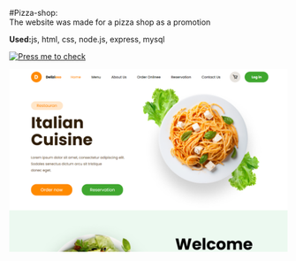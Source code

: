 #Pizza-shop:<br>
The website was made for a pizza shop as a promotion<br>
<p><b>Used:</b>js, html, css, node.js, express, mysql</p>

[![Press me to check](https://img.shields.io/badge/-PressMe-4CAF50?style=for-the-badge&logo=appveyor)](https://dilemka2.github.io/Pizza-FrontEnd-BackEnd/)

<img src='img/pizza-preview.png'>


